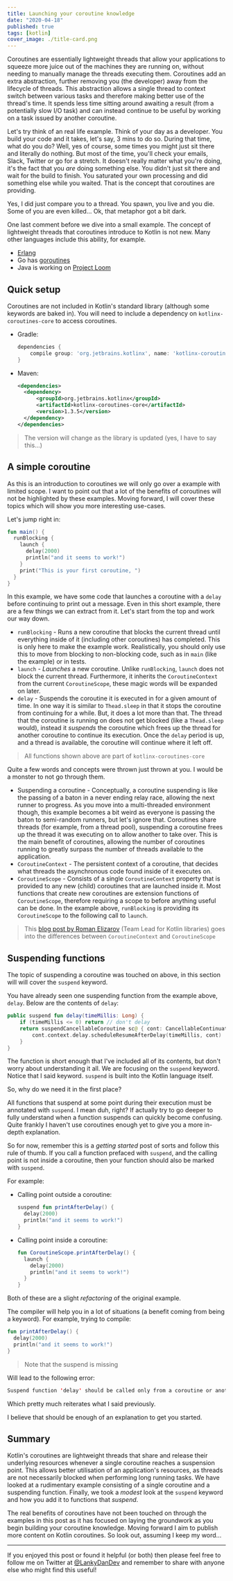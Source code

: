 ```yaml
---
title: Launching your coroutine knowledge
date: "2020-04-18"
published: true
tags: [kotlin]
cover_image: ./title-card.png
---
```


Coroutines are essentially lightweight threads that allow your applications to squeeze more juice out of the machines they are running on, without needing to manually manage the threads executing them. Coroutines add an extra abstraction, further removing you (the developer) away from the lifecycle of threads. This abstraction allows a single thread to context switch between various tasks and therefore making better use of the thread's time. It spends less time sitting around awaiting a result (from a potentially slow I/O task) and can instead continue to be useful by working on a task issued by another coroutine.

Let's try think of an real life example. Think of your day as a developer. You build your code and it takes, let's say, 3 mins to do so. During that time, what do you do? Well, yes of course, some times you might just sit there and literally do nothing. But most of the time, you'll check your emails, Slack, Twitter or go for a stretch. It doesn't really matter what you're doing, it's the fact that you _are_ doing something else. You didn't just sit there and wait for the build to finish. You saturated your own processing and did something else while you waited. That is the concept that coroutines are providing.

Yes, I did just compare you to a thread. You spawn, you live and you die. Some of you are even killed... Ok, that metaphor got a bit dark.

One last comment before we dive into a small example. The concept of lightweight threads that coroutines introduce to Kotlin is not new. Many other languages include this ability, for example.

- [Erlang](https://erlang.org/doc/getting_started/conc_prog.html)
- Go has [goroutines](https://tour.golang.org/concurrency/1)
- Java is working on [Project Loom](https://cr.openjdk.java.net/~rpressler/loom/Loom-Proposal.html)

## Quick setup

Coroutines are not included in Kotlin's standard library (although some keywords are baked in). You will need to include a dependency on `kotlinx-coroutines-core` to access coroutines.

- Gradle:

    ```groovy
    dependencies {
        compile group: 'org.jetbrains.kotlinx', name: 'kotlinx-coroutines-core', version: '1.3.5'
    }
    ```

- Maven:

    ```xml
    <dependencies>
      <dependency>
          <groupId>org.jetbrains.kotlinx</groupId>
          <artifactId>kotlinx-coroutines-core</artifactId>
          <version>1.3.5</version>
      </dependency>
    </dependencies>
    ```

> The version will change as the library is updated (yes, I have to say this...)

## A simple coroutine

As this is an introduction to coroutines we will only go over a example with limited scope. I want to point out that a lot of the benefits of coroutines will not be highlighted by these examples. Moving forward, I will cover these topics which will show you more interesting use-cases.

Let's jump right in:

```kotlin
fun main() {
  runBlocking {
    launch {
      delay(2000)
      println("and it seems to work!")
    }
    print("This is your first coroutine, ")
  }
}
```

In this example, we have some code that launches a coroutine with a `delay` before continuing to print out a message. Even in this short example, there are a few things we can extract from it. Let's start from the top and work our way down.

- `runBlocking` - Runs a new coroutine that blocks the current thread until everything inside of it (including other coroutines) has completed. This is only here to make the example work. Realistically, you should only use this to move from blocking to non-blocking code, such as in `main` (like the example) or in tests.
- `launch` - _Launches_ a new coroutine. Unlike `runBlocking`, `launch` does not block the current thread. Furthermore, it inherits the `CoroutineContext` from the current `CoroutineScope`, these magic words will be expanded on later.
- `delay` - Suspends the coroutine it is executed in for a given amount of time. In one way it is similar to `Thead.sleep` in that it stops the coroutine from continuing for a while. But, it does a lot more than that. The thread that the coroutine is running on does not get blocked (like a `Thead.sleep` would), instead it _suspends_ the coroutine which frees up the thread for another coroutine to continue its execution. Once the `delay` period is up, and a thread is available, the coroutine will continue where it left off.

> All functions shown above are part of `kotlinx-coroutines-core`

Quite a few words and concepts were thrown just thrown at you. I would be a monster to not go through them.

- Suspending a coroutine - Conceptually, a coroutine suspending is like the passing of a baton in a never ending relay race, allowing the next runner to progress. As you move into a multi-threaded environment though, this example becomes a bit weird as everyone is passing the baton to semi-random runners, but let's ignore that. Coroutines share threads (for example, from a thread pool), suspending a coroutine frees up the thread it was executing on to allow another to take over. This is the main benefit of coroutines, allowing the number of coroutines running to greatly surpass the number of threads available to the application.
- `CoroutineContext` - The persistent context of a coroutine, that decides what threads the asynchronous code found inside of it executes on.
- `CoroutineScope` - Consists of a single `CoroutineContext` property that is provided to any new (child) coroutines that are launched inside it. Most functions that create new coroutines are extension functions of `CoroutineScope`, therefore requiring a scope to before anything useful can be done. In the example above, `runBlocking` is providing its `CoroutineScope` to the following call to `launch`.

> This [blog post by Roman Elizarov](https://medium.com/@elizarov/coroutine-context-and-scope-c8b255d59055#8293) (Team Lead for Kotlin libraries) goes into the differences between `CoroutineContext` and `CoroutineScope`

## Suspending functions

The topic of suspending a coroutine was touched on above, in this section will will cover the `suspend` keyword.

You have already seen one suspending function from the example above, `delay`. Below are the contents of `delay`:

```kotlin
public suspend fun delay(timeMillis: Long) {
    if (timeMillis <= 0) return // don't delay
    return suspendCancellableCoroutine sc@ { cont: CancellableContinuation<Unit> ->
        cont.context.delay.scheduleResumeAfterDelay(timeMillis, cont)
    }
}
```

The function is short enough that I've included all of its contents, but don't worry about understanding it all. We are focusing on the `suspend` keyword. Notice that I said keyword. `suspend` is built into the Kotlin language itself.

So, why do we need it in the first place?

All functions that suspend at some point during their execution must be annotated with `suspend`. I mean duh, right? If actually try to go deeper to fully understand when a function suspends can quickly become confusing. Quite frankly I haven't use coroutines enough yet to give you a more in-depth explanation.

So for now, remember this is a _getting started_ post of sorts and follow this rule of thumb. If you call a function prefaced with `suspend`, and the calling point is not inside a coroutine, then your function should also be marked with `suspend`.

For example:

- Calling point outside a coroutine:

    ```kotlin
    suspend fun printAfterDelay() {
      delay(2000)
      println("and it seems to work!")
    }
    ```


- Calling point inside a coroutine:

    ```kotlin
    fun CoroutineScope.printAfterDelay() {
      launch {
        delay(2000)
        println("and it seems to work!")
      }
    }
    ```

Both of these are a slight _refactoring_ of the original example.

The compiler will help you in a lot of situations (a benefit coming from being a keyword). For example, trying to compile:

```kotlin
fun printAfterDelay() {
  delay(2000)
  println("and it seems to work!")
}
```

> Note that the suspend is missing

Will lead to the following error:

```kotlin
Suspend function 'delay' should be called only from a coroutine or another suspend function
```

Which pretty much reiterates what I said previously.

I believe that should be enough of an explanation to get you started.

## Summary

Kotlin's coroutines are lightweight threads that share and release their underlying resources whenever a single coroutine reaches a suspension point. This allows better utilisation of an application's resources, as threads are not necessarily blocked when performing long running tasks. We have looked at a rudimentary example consisting of a single coroutine and a suspending function. Finally, we took a _modest_ look at the `suspend` keyword and how you add it to functions that _suspend_. 

The real benefits of coroutines have not been touched on through the examples in this post as it has focused on laying the groundwork as you begin building your coroutine knowledge. Moving forward I aim to publish more content on Kotlin coroutines. So look out, assuming I keep my word...

----

If you enjoyed this post or found it helpful (or both) then please feel free to follow me on Twitter at [@LankyDanDev](https://twitter.com/LankyDanDev) and remember to share with anyone else who might find this useful!